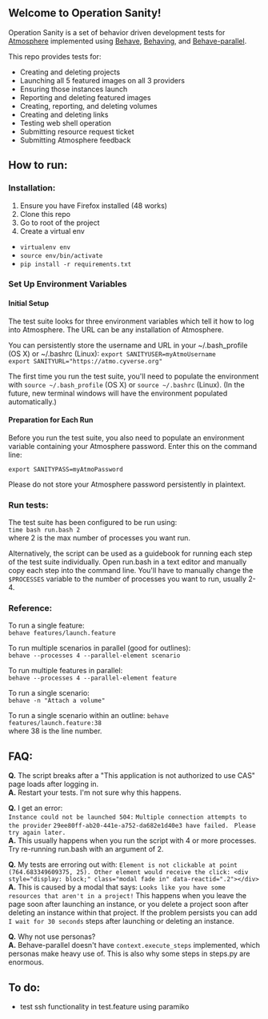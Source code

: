 ## Welcome to Operation Sanity!

Operation Sanity is a set of behavior driven development tests for <a href="https://github.com/iPlantCollaborativeOpenSource/atmosphere">Atmosphere</a> implemented using <a href="https://github.com/behave/behave">Behave</a>, <a href="https://github.com/ggozad/behaving">Behaving</a>, and <a href="https://github.com/vishalm/behave-parallel">Behave-parallel</a>.

This repo provides tests for:

* Creating and deleting projects
* Launching all 5 featured images on all 3 providers
* Ensuring those instances launch
* Reporting and deleting featured images
* Creating, reporting, and deleting volumes
* Creating and deleting links
* Testing web shell operation
* Submitting resource request ticket
* Submitting Atmosphere feedback

## How to run:

### Installation:
1. Ensure you have Firefox installed (48 works)
1. Clone this repo
1. Go to root of the project
1. Create a virtual env

* `virtualenv env`
* `source env/bin/activate`
* `pip install -r requirements.txt`

### Set Up Environment Variables

#### Initial Setup
The test suite looks for three environment variables which tell it how to log into Atmosphere. The URL can be any installation of Atmosphere.

You can persistently store the username and URL in your ~/.bash_profile (OS X) or ~/.bashrc (Linux):
`export SANITYUSER=myAtmoUsername`  
`export SANITYURL="https://atmo.cyverse.org"`  

The first time you run the test suite, you'll need to populate the environment with `source ~/.bash_profile` (OS X) or `source ~/.bashrc` (Linux). (In the future, new terminal windows will have the environment populated automatically.)

#### Preparation for Each Run
Before you run the test suite, you also need to populate an environment variable containing your Atmosphere password. Enter this on the command line:

`export SANITYPASS=myAtmoPassword`  

Please do not store your Atmosphere password persistently in plaintext.

### Run tests:
The test suite has been configured to be run using:  
`time bash run.bash 2`  
where 2 is the max number of processes you want run.

Alternatively, the script can be used as a guidebook for running each step of the test suite individually. Open run.bash in a text editor and manually copy each step into the command line. You'll have to manually change the `$PROCESSES` variable to the number of processes you want to run, usually 2-4.

### Reference:
To run a single feature:  
`behave features/launch.feature`

To run multiple scenarios in parallel (good for outlines):  
`behave --processes 4 --parallel-element scenario`

To run multiple features in parallel:  
`behave --processes 4 --parallel-element feature`

To run a single scenario:  
`behave -n "Attach a volume"`

To run a single scenario within an outline:
`behave features/launch.feature:38`  
where 38 is the line number.

## FAQ:

**Q.** The script breaks after a "This application is not authorized to use CAS" page loads after logging in.  
**A.**  Restart your tests. I'm not sure why this happens.

**Q.** I get an error:  
`Instance could not be launched 504:`
`Multiple connection attempts to the provider`
`29ee80ff-ab20-441e-a752-da682e1d40e3 have failed. `
`Please try again later.`  
**A.** This usually happens when you run the script with 4 or more processes. Try re-running run.bash with an argument of 2.

**Q.** My tests are erroring out with:
`Element is not clickable at point (764.683349609375, 25). Other element would receive the click: <div style="display: block;" class="modal fade in" data-reactid=".2"></div>`  
**A.** This is caused by a modal that says: `Looks like you have some resources that aren't in a project!`  This happens when you leave the page soon after launching an instance, or you delete a project soon after deleting an instance within that project. If the problem persists you can add `I wait for 30 seconds` steps after launching or deleting an instance.

**Q.** Why not use personas?  
**A.** Behave-parallel doesn't have `context.execute_steps` implemented, which personas make heavy use of. This is also why some steps in steps.py are enormous.

## To do:
- test ssh functionality in test.feature using paramiko
